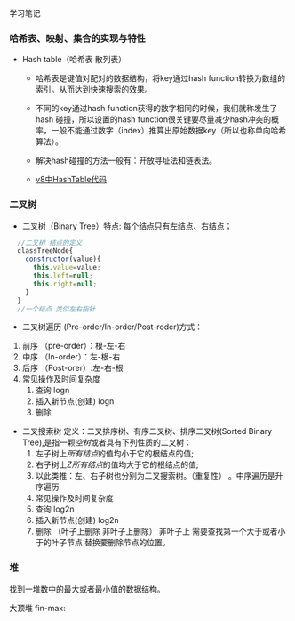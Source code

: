 学习笔记
### 哈希表、映射、集合的实现与特性

* Hash table（哈希表 散列表）
  * 哈希表是键值对配对的数据结构，将key通过hash function转换为数组的索引。从而达到快速搜索的效果。
  * 不同的key通过hash function获得的数字相同的时候，我们就称发生了hash 碰撞，所以设置的hash function很关键要尽量减少hash冲突的概率，一般不能通过数字（index）推算出原始数据key（所以也称单向哈希算法）。

  * 解决hash碰撞的方法一般有：开放寻址法和链表法。
  * [v8中HashTable代码](https://github.com/v8/v8/commit/0e8e0030775518b69eb8522823ea3754e6bddc69#diff-2b73f7df77a2d3cc8eb1a03e93b2d5d8)


### 二叉树
* 二叉树（Binary Tree）特点: 每个结点只有左结点、右结点；

```js
  //二叉树 结点的定义
  classTreeNode{
    constructor(value){
      this.value=value;
      this.left=null;
      this.right=null;
    }  
  }
  //一个结点 类似左右指针
```

* 二叉树遍历 (Pre-order/In-order/Post-roder)方式：

1. 前序 （pre-order）：根-左-右
2. 中序 （In-order）：左-根-右
3. 后序 （Post-orer）:左-右-根
4. 常见操作及时间复杂度
    1. 查询 logn
    2. 插入新节点(创建) logn
    3. 删除

* 二叉搜索树
  定义：二叉排序树、有序二叉树、排序二叉树(Sorted Binary Tree),是指一颗*空树*或者具有下列性质的二叉树：
  1. 左子树上*所有结点*的值均小于它的根结点的值;
  2. 右子树上*Z所有结点*的值均大于它的根结点的值;
  3. 以此类推：左、右子树也分别为二叉搜索树。（重复性） 。中序遍历是升序遍历
  4. 常见操作及时间复杂度
    1. 查询 log2n
    2. 插入新节点(创建) log2n
    3. 删除 （叶子上删除 非叶子上删除） 非叶子上 需要查找第一个大于或者小于的叶子节点 替换要删除节点的位置。
  

### 堆

找到一堆数中的最大或者最小值的数据结构。

大顶堆 
fin-max: